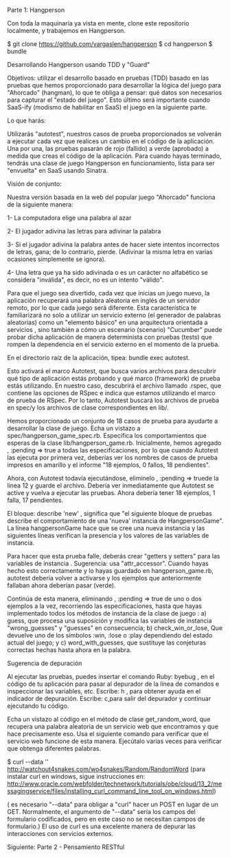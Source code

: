 ﻿Parte 1: Hangperson

Con toda la maquinaria ya vista en mente, clone este repositorio localmente, y trabajemos en Hangperson.

$ git clone https://github.com/vargaslen/hangperson
$ cd hangperson
$ bundle

Desarrollando Hangperson usando TDD y "Guard"

Objetivos: utilizar el desarrollo basado en pruebas (TDD) basado en las pruebas que hemos proporcionado para desarrollar la lógica del juego para "Ahorcado" (hangman), lo que te obliga a pensar: qué datos son necesarios para capturar el "estado del juego". Esto último  será importante cuando SaaS-ify (modismo de habilitar en SaaS) el juego en la siguiente parte.

Lo que harás:

Utilizarás "autotest", nuestros casos de prueba proporcionados se volverán a ejecutar cada vez que realices un cambio en el código de la aplicación. Una por una, las pruebas pasarán de rojo (fallido) a verde (aprobado) a medida que creas el código de la aplicación. Para cuando hayas terminado, tendrás una clase de juego Hangperson en funcionamiento, lista para ser "envuelta" en SaaS usando Sinatra.

Visión de conjunto:

Nuestra versión basada en la web del popular juego "Ahorcado" funciona de la siguiente manera:

1- La computadora elige una palabra al azar

2- El jugador adivina las letras para adivinar la palabra

3- Si el jugador adivina la palabra antes de hacer siete intentos incorrectos de letras, gana; de lo contrario, pierde. (Adivinar la misma letra en varias ocasiones simplemente se ignora).

4- Una letra que ya ha sido adivinada o es un carácter no alfabético se considera "inválida", es decir, no es un intento "válido".

Para que el juego sea divertido, cada vez que inicias un juego nuevo, la aplicación recuperará una palabra aleatoria en inglés de un servidor remoto, por lo que cada juego será diferente. Esta característica te familiarizará no solo a utilizar un servicio externo (el generador de palabras aleatorias) como un "elemento básico" en una arquitectura orientada a servicios , sino también a cómo un escenario (scenario) "Cucumber" puede probar dicha aplicación de manera determinista con pruebas (tests) que rompen la dependencia en el servicio externo en el momento de la prueba.

En el directorio raíz de la aplicación, tipea: bundle exec autotest.

Esto activará el marco Autotest, que busca varios archivos para descubrir qué tipo de aplicación estás probando y qué marco (framework) de prueba estás utilizando. En nuestro caso, descubrirá el archivo llamado .rspec, que contiene las opciones de RSpec e indica que estamos utilizando el marco de prueba de RSpec. Por lo tanto, Autotest buscará los archivos de prueba en spec/y los archivos de clase correspondientes en lib/.

Hemos proporcionado un conjunto de 18 casos de prueba para ayudarte a desarrollar la clase de juego. Echa un vistazo a spec/hangperson_game_spec.rb. Especifica los comportamientos que esperas de la clase lib/hangperson_game.rb. Inicialmente, hemos agregado , :pending => true a todas las especificaciones, por lo que cuando Autotest las ejecuta por primera vez, deberías ver los nombres de casos de prueba impresos en amarillo y el informe "18 ejemplos, 0 fallos, 18 pendientes".

Ahora, con Autotest todavía ejecutándose, elimínelo , :pending => truede la línea 12 y guarde el archivo. Debería ver inmediatamente que Autotest se active y vuelva a ejecutar las pruebas. Ahora debería tener 18 ejemplos, 1 falla, 17 pendientes.

El bloque: describe 'new' , significa que "el siguiente bloque de pruebas describe el comportamiento de una 'nueva' instancia de HangpersonGame". La línea hangpersonGame hace que se cree una nueva instancia y las siguientes líneas verifican la presencia y los valores de las variables de instancia.


Para hacer que esta prueba falle, deberás crear "getters y setters" para las variables de instancia . Sugerencia: usa "attr_accessor". Cuando hayas hecho esto correctamente y lo hayas guardado en hangperson_game.rb, autotest debería volver a activarse y los ejemplos que anteriormente fallaban ahora deberían pasar (verde).

Continúa de esta manera, eliminando , :pending => true de uno o dos ejemplos a la vez, recorriendo las especificaciones, hasta que hayas implementado todos los métodos de instancia de la clase de juego : a) guess, que procesa una suposición y modifica las variables de instancia "wrong_guesses" y "guesses"  en consecuencia; b) check_win_or_lose, Que devuelve uno de los símbolos :win, :lose o :play dependiendo del estado actual del juego; y c) word_with_guesses, que sustituye las conjeturas correctas hechas hasta ahora en la palabra.

Sugerencia de depuración

Al ejecutar las pruebas, puedes insertar el comando Ruby: byebug , en el código de tu aplicación para pasar al depurador de la línea de comandos e inspeccionar las variables, etc. Escribe: h , para obtener ayuda en el indicador de depuración. Escribe: c,para salir del depurador y continuar ejecutando tu código.

Echa un vistazo al código en el método de clase get_random_word, que recupera una palabra aleatoria de un servicio web que encontramos y que hace precisamente eso. Usa el siguiente comando para verificar que el servicio web funcione de esta manera. Ejecútalo varias veces para verificar que obtenga diferentes palabras.

$ curl --data '' http://watchout4snakes.com/wo4snakes/Random/RandomWord (para instalar curl en windows, sigue instrucciones en: http://www.oracle.com/webfolder/technetwork/tutorials/obe/cloud/13_2/messagingservice/files/installing_curl_command_line_tool_on_windows.html)

( es necesario "--data" para obligar a "curl"  hacer un POST en lugar de un GET. Normalmente, el argumento de "--data" sería los campos del formulario codificados, pero en este caso no se necesitan campos de formulario.) El uso de curl es una excelente manera de depurar las interacciones con servicios externos. 

Siguiente: Parte 2 - Pensamiento RESTful
